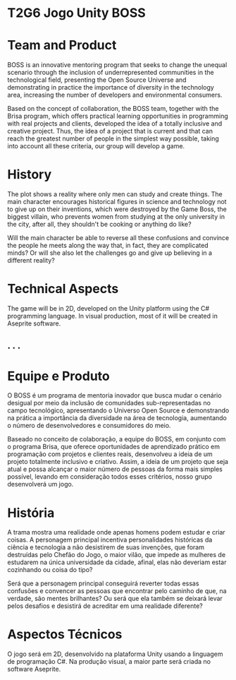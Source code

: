 # T2G6 Jogo Unity BOSS

# Team and Product

BOSS is an innovative mentoring program that seeks to change the unequal scenario through the inclusion of underrepresented communities in the technological field, presenting the Open Source Universe and demonstrating in practice the importance of diversity in the technology area, increasing the number of developers and environmental consumers.

Based on the concept of collaboration, the BOSS team, together with the Brisa program, which offers practical learning opportunities in programming with real projects and clients, developed the idea of a totally inclusive and creative project. Thus, the idea of a project that is current and that can reach the greatest number of people in the simplest way possible, taking into account all these criteria, our group will develop a game.

# History

The plot shows a reality where only men can study and create things. The main character encourages historical figures in science and technology not to give up on their inventions, which were destroyed by the Game Boss, the biggest villain, who prevents women from studying at the only university in the city, after all, they shouldn't be cooking or anything do like?

Will the main character be able to reverse all these confusions and convince the people he meets along the way that, in fact, they are complicated minds? Or will she also let the challenges go and give up believing in a different reality?

# Technical Aspects

The game will be in 2D, developed on the Unity platform using the C# programming language. In visual production, most of it will be created in Aseprite software.

## . . . 

# Equipe e Produto

O BOSS é um programa de mentoria inovador que busca mudar o cenário desigual por meio da inclusão de comunidades sub-representadas no campo tecnológico, apresentando o Universo Open Source e demonstrando na prática a importância da diversidade na área de tecnologia, aumentando o número de desenvolvedores e consumidores do meio.

Baseado no conceito de colaboração, a equipe do BOSS, em conjunto com o programa Brisa, que oferece oportunidades de aprendizado prático em programação com projetos e clientes reais, desenvolveu a ideia de um projeto totalmente inclusivo e criativo. Assim, a ideia de um projeto que seja atual e possa alcançar o maior número de pessoas da forma mais simples possível, levando em consideração todos esses critérios, nosso grupo desenvolverá um jogo.

# História

A trama mostra uma realidade onde apenas homens podem estudar e criar coisas. A personagem principal incentiva personalidades históricas da ciência e tecnologia a não desistirem de suas invenções, que foram destruídas pelo Chefão do Jogo, o maior vilão, que impede as mulheres de estudarem na única universidade da cidade, afinal, elas não deveriam estar cozinhando ou coisa do tipo?

Será que a personagem principal conseguirá reverter todas essas confusões e convencer as pessoas que encontrar pelo caminho de que, na verdade, são mentes brilhantes? Ou será que ela também se deixará levar pelos desafios e desistirá de acreditar em uma realidade diferente?

# Aspectos Técnicos

O jogo será em 2D, desenvolvido na plataforma Unity usando a linguagem de programação C#. Na produção visual, a maior parte será criada no software Aseprite.
